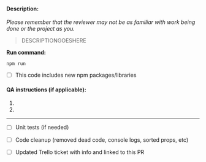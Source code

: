 #### **Description:**
_Please remember that the reviewer may not be as familiar with work being done or the project as you._

> DESCRIPTIONGOESHERE


**Run command:**

```
npm run
```

- [ ] This code includes new npm packages/libraries

#### **QA instructions (if applicable):** 
1. 
2.

---

- [ ] Unit tests (if needed)
- [ ] Code cleanup (removed dead code, console logs, sorted props, etc)
- [ ] Updated Trello ticket with info and linked to this PR


